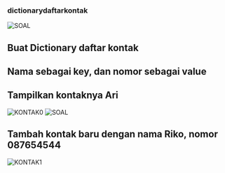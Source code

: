 ### dictionarydaftarkontak
![SOAL](https://user-images.githubusercontent.com/118960008/205059288-c75e77d6-76f9-4e3e-8d7c-24a950ef71dc.png)
## Buat Dictionary daftar kontak
## Nama sebagai key, dan nomor sebagai value
## Tampilkan kontaknya Ari
![KONTAK0](https://user-images.githubusercontent.com/118960008/205059522-8021cd89-427d-40f4-9860-ec3243e36283.png)
![SOAL](https://user-images.githubusercontent.com/118960008/205060689-d0e8c16e-5f7c-46a3-9be7-fe7f4992b9c6.png)
## Tambah kontak baru dengan nama Riko, nomor 087654544
![KONTAK1](https://user-images.githubusercontent.com/118960008/205060955-e83b55c5-3064-406d-9701-97ead7829cff.png)

